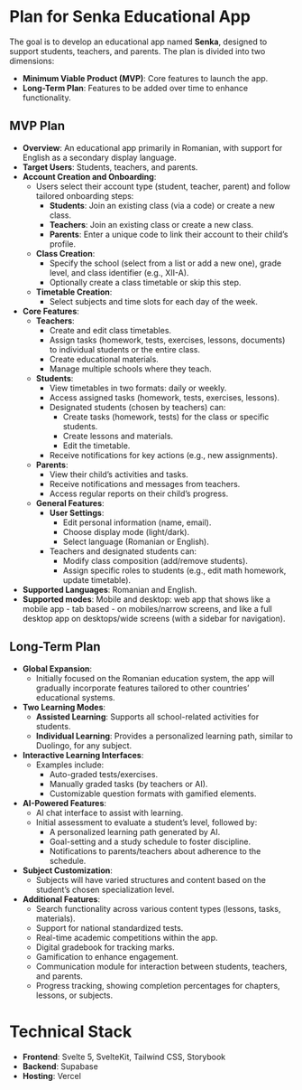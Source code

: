 # Plan for Senka Educational App

The goal is to develop an educational app named **Senka**, designed to support students, teachers, and parents. The plan is divided into two dimensions:

- **Minimum Viable Product (MVP)**: Core features to launch the app.
- **Long-Term Plan**: Features to be added over time to enhance functionality.

## MVP Plan

- **Overview**: An educational app primarily in Romanian, with support for English as a secondary display language.
- **Target Users**: Students, teachers, and parents.
- **Account Creation and Onboarding**:
  - Users select their account type (student, teacher, parent) and follow tailored onboarding steps:
    - **Students**: Join an existing class (via a code) or create a new class.
    - **Teachers**: Join an existing class or create a new class.
    - **Parents**: Enter a unique code to link their account to their child’s profile.
  - **Class Creation**:
    - Specify the school (select from a list or add a new one), grade level, and class identifier (e.g., XII-A).
    - Optionally create a class timetable or skip this step.
  - **Timetable Creation**:
    - Select subjects and time slots for each day of the week.
- **Core Features**:
  - **Teachers**:
    - Create and edit class timetables.
    - Assign tasks (homework, tests, exercises, lessons, documents) to individual students or the entire class.
    - Create educational materials.
    - Manage multiple schools where they teach.
  - **Students**:
    - View timetables in two formats: daily or weekly.
    - Access assigned tasks (homework, tests, exercises, lessons).
    - Designated students (chosen by teachers) can:
      - Create tasks (homework, tests) for the class or specific students.
      - Create lessons and materials.
      - Edit the timetable.
    - Receive notifications for key actions (e.g., new assignments).
  - **Parents**:
    - View their child’s activities and tasks.
    - Receive notifications and messages from teachers.
    - Access regular reports on their child’s progress.
  - **General Features**:
    - **User Settings**:
      - Edit personal information (name, email).
      - Choose display mode (light/dark).
      - Select language (Romanian or English).
    - Teachers and designated students can:
      - Modify class composition (add/remove students).
      - Assign specific roles to students (e.g., edit math homework, update timetable).
- **Supported Languages**: Romanian and English.
- **Supported modes**: Mobile and desktop: web app that shows like a mobile app - tab based - on mobiles/narrow screens,
  and like a full desktop app on desktops/wide screens (with a sidebar for navigation).

## Long-Term Plan

- **Global Expansion**:
  - Initially focused on the Romanian education system, the app will gradually incorporate features tailored to other countries’ educational systems.
- **Two Learning Modes**:
  - **Assisted Learning**: Supports all school-related activities for students.
  - **Individual Learning**: Provides a personalized learning path, similar to Duolingo, for any subject.
- **Interactive Learning Interfaces**:
  - Examples include:
    - Auto-graded tests/exercises.
    - Manually graded tasks (by teachers or AI).
    - Customizable question formats with gamified elements.
- **AI-Powered Features**:
  - AI chat interface to assist with learning.
  - Initial assessment to evaluate a student’s level, followed by:
    - A personalized learning path generated by AI.
    - Goal-setting and a study schedule to foster discipline.
    - Notifications to parents/teachers about adherence to the schedule.
- **Subject Customization**:
  - Subjects will have varied structures and content based on the student’s chosen specialization level.
- **Additional Features**:
  - Search functionality across various content types (lessons, tasks, materials).
  - Support for national standardized tests.
  - Real-time academic competitions within the app.
  - Digital gradebook for tracking marks.
  - Gamification to enhance engagement.
  - Communication module for interaction between students, teachers, and parents.
  - Progress tracking, showing completion percentages for chapters, lessons, or subjects.

# Technical Stack

- **Frontend**: Svelte 5, SvelteKit, Tailwind CSS, Storybook
- **Backend**: Supabase
- **Hosting**: Vercel
